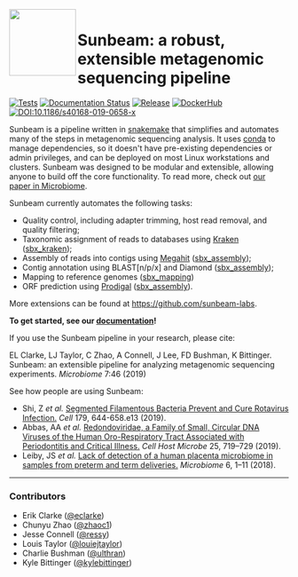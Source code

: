 <img src="docs/images/sunbeam_logo.gif" width=120, height=120 align="left" />

# Sunbeam: a robust, extensible metagenomic sequencing pipeline 

[![Tests](https://github.com/sunbeam-labs/sunbeam/actions/workflows/pr.yml/badge.svg)](https://github.com/sunbeam-labs/sunbeam/actions/workflows/pr.yml)
[![Documentation Status](https://readthedocs.org/projects/sunbeam/badge/?version=stable)](https://sunbeam.readthedocs.io/en/stable/?badge=stable)
[![Release](https://img.shields.io/github/release/sunbeam-labs/sunbeam.svg?style=flat)](https://github.com/sunbeam-labs/sunbeam/releases/latest)
[![DockerHub](https://img.shields.io/docker/pulls/sunbeamlabs/sunbeam)](https://hub.docker.com/repository/docker/sunbeamlabs/sunbeam/)
[![DOI:10.1186/s40168-019-0658-x](https://img.shields.io/badge/Published%20in-Microbiome-1abc9c.svg)](https://doi.org/10.1186/s40168-019-0658-x)

Sunbeam is a pipeline written in [snakemake](http://snakemake.readthedocs.io) that simplifies and automates many of the steps in metagenomic sequencing analysis. It uses [conda](http://conda.io) to manage dependencies, so it doesn't have pre-existing dependencies or admin privileges, and can be deployed on most Linux workstations and clusters. Sunbeam was designed to be modular and extensible, allowing anyone to build off the core functionality. To read more, check out [our paper in Microbiome](https://microbiomejournal.biomedcentral.com/articles/10.1186/s40168-019-0658-x).

Sunbeam currently automates the following tasks:

* Quality control, including adapter trimming, host read removal, and quality filtering;
* Taxonomic assignment of reads to databases using [Kraken](https://github.com/DerrickWood/kraken) ([sbx_kraken](https://github.com/sunbeam-labs/sbx_kraken));
* Assembly of reads into contigs using [Megahit](https://github.com/voutcn/megahit) ([sbx_assembly](https://github.com/sunbeam-labs/sbx_assembly));
* Contig annotation using BLAST[n/p/x] and Diamond ([sbx_assembly](https://github.com/sunbeam-labs/sbx_assembly));
* Mapping to reference genomes ([sbx_mapping](https://github.com/sunbeam-labs/sbx_mapping))
* ORF prediction using [Prodigal](https://github.com/hyattpd/Prodigal) ([sbx_assembly](https://github.com/sunbeam-labs/sbx_assembly)).

More extensions can be found at https://github.com/sunbeam-labs.

**To get started, see our [documentation](http://sunbeam.readthedocs.io)!**

If you use the Sunbeam pipeline in your research, please cite: 

EL Clarke, LJ Taylor, C Zhao, A Connell, J Lee, FD Bushman, K Bittinger. Sunbeam: an extensible pipeline for analyzing metagenomic sequencing experiments. *Microbiome* 7:46 (2019)

See how people are using Sunbeam:

- Shi, Z *et al.* [Segmented Filamentous Bacteria Prevent and Cure Rotavirus Infection.](https://www.sciencedirect.com/science/article/pii/S0092867419310797) *Cell* 179, 644-658.e13 (2019).
- Abbas, AA *et al.* [Redondoviridae, a Family of Small, Circular DNA Viruses of the Human Oro-Respiratory Tract Associated with Periodontitis and Critical Illness.](https://www.sciencedirect.com/science/article/pii/S1931312819301714) *Cell Host Microbe* 25, 719–729 (2019).
- Leiby, JS *et al.* [Lack of detection of a human placenta microbiome in samples from preterm and term deliveries.](https://microbiomejournal.biomedcentral.com/articles/10.1186/s40168-018-0575-4) *Microbiome* 6, 1–11 (2018).

------

### Contributors

- Erik Clarke ([@eclarke](https://github.com/eclarke))
- Chunyu Zhao ([@zhaoc1](https://github.com/zhaoc1))
- Jesse Connell ([@ressy](https://github.com/ressy))
- Louis Taylor ([@louiejtaylor](https://github.com/louiejtaylor))
- Charlie Bushman ([@ulthran](https://github.com/ulthran))
- Kyle Bittinger ([@kylebittinger](https://github.com/kylebittinger))

